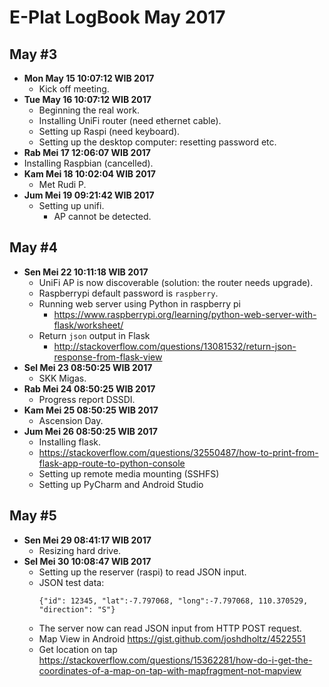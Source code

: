 E-Plat LogBook May 2017
=======================

May #3
------
- **Mon May 15 10:07:12 WIB 2017**
	- Kick off meeting.
- **Tue May 16 10:07:12 WIB 2017**
	- Beginning the real work.
	- Installing UniFi router (need ethernet cable).
	- Setting up Raspi (need keyboard).
	- Setting up the desktop computer: resetting password etc.
- **Rab Mei 17 12:06:07 WIB 2017**
 - Installing Raspbian (cancelled).
- **Kam Mei 18 10:02:04 WIB 2017**
	- Met Rudi P.
- **Jum Mei 19 09:21:42 WIB 2017**
	- Setting up unifi.
		- AP cannot be detected.

May #4
------
- **Sen Mei 22 10:11:18 WIB 2017**
	- UniFi AP is now discoverable (solution: the router needs upgrade).
	- Raspberrypi default password is `raspberry`.
	- Running web server using Python in raspberry pi
		- https://www.raspberrypi.org/learning/python-web-server-with-flask/worksheet/
	- Return `json` output in Flask
		- http://stackoverflow.com/questions/13081532/return-json-response-from-flask-view
- **Sel Mei 23 08:50:25 WIB 2017**
	- SKK Migas.
- **Rab Mei 24 08:50:25 WIB 2017**
	- Progress report DSSDI.
- **Kam Mei 25 08:50:25 WIB 2017**
	- Ascension Day.
- **Jum Mei 26 08:50:25 WIB 2017**
	- Installing flask.
	- https://stackoverflow.com/questions/32550487/how-to-print-from-flask-app-route-to-python-console
	- Setting up remote media mounting (SSHFS)
	- Setting up PyCharm and Android Studio

May #5
------
- **Sen Mei 29 08:41:17 WIB 2017**
	- Resizing hard drive.
- **Sel Mei 30 10:08:47 WIB 2017**
	- Setting up the reserver (raspi) to read JSON input.
	- JSON test data:
		```
		{"id": 12345, "lat":-7.797068, "long":-7.797068, 110.370529, "direction": "S"}
		```
	- The server now can read JSON input from HTTP POST request.
	- Map View in Android https://gist.github.com/joshdholtz/4522551
	- Get location on tap https://stackoverflow.com/questions/15362281/how-do-i-get-the-coordinates-of-a-map-on-tap-with-mapfragment-not-mapview
